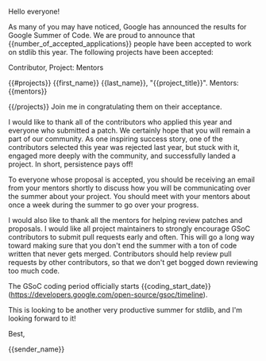 Hello everyone!

As many of you may have noticed, Google has announced the results for Google Summer of Code. We are proud to announce that {{number_of_accepted_applications}} people have been accepted to work on stdlib this year. The following projects have been accepted:

Contributor, Project: Mentors

{{#projects}}
{{first_name}} {{last_name}}, "{{project_title}}". Mentors: {{mentors}}

{{/projects}}
Join me in congratulating them on their acceptance.

I would like to thank all of the contributors who applied this year and everyone who submitted a patch. We certainly hope that you will remain a part of our community. As one inspiring success story, one of the contributors selected this year was rejected last year, but stuck with it, engaged more deeply with the community, and successfully landed a project. In short, persistence pays off! 

To everyone whose proposal is accepted, you should be receiving an email from your mentors shortly to discuss how you will be communicating over the summer about your project. You should meet with your mentors about once a week during the summer to go over your progress.

I would also like to thank all the mentors for helping review patches and proposals. I would like all project maintainers to strongly encourage GSoC contributors to submit pull requests early and often. This will go a long way toward making sure that you don't end the summer with a ton of code written that never gets merged. Contributors should help review pull requests by other contributors, so that we don't get bogged down reviewing too much code.

The GSoC coding period officially starts {{coding_start_date}} (https://developers.google.com/open-source/gsoc/timeline).

This is looking to be another very productive summer for stdlib, and I'm looking forward to it!

Best,

{{sender_name}}
